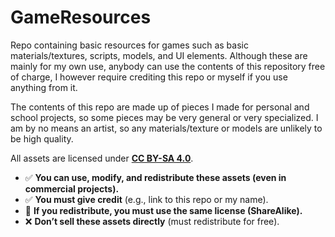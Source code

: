 # GameResources
Repo containing basic resources for games such as basic materials/textures, scripts, models, and UI elements. Although these are mainly for my own use, anybody can use the contents of this repository free of charge, I however require crediting this repo or myself if you use anything from it.

The contents of this repo are made up of pieces I made for personal and school projects, so some pieces may be very general or very specialized. I am by no means an artist, so any materials/texture or models are unlikely to be high quality.

All assets are licensed under **[CC BY-SA 4.0](https://creativecommons.org/licenses/by-sa/4.0/)**.  
- ✅ **You can use, modify, and redistribute these assets (even in commercial projects).**  
- ✅ **You must give credit** (e.g., link to this repo or my name).  
- 🔄 **If you redistribute, you must use the same license (ShareAlike).**  
- ❌ **Don’t sell these assets directly** (must redistribute for free).  
